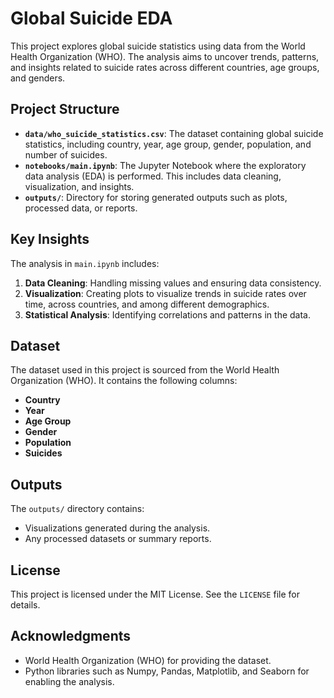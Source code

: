 # Global Suicide EDA

This project explores global suicide statistics using data from the World Health Organization (WHO). The analysis aims to uncover trends, patterns, and insights related to suicide rates across different countries, age groups, and genders.

## Project Structure

- **`data/who_suicide_statistics.csv`**: The dataset containing global suicide statistics, including country, year, age group, gender, population, and number of suicides.
- **`notebooks/main.ipynb`**: The Jupyter Notebook where the exploratory data analysis (EDA) is performed. This includes data cleaning, visualization, and insights.
- **`outputs/`**: Directory for storing generated outputs such as plots, processed data, or reports.

## Key Insights

The analysis in `main.ipynb` includes:
1. **Data Cleaning**: Handling missing values and ensuring data consistency.
2. **Visualization**: Creating plots to visualize trends in suicide rates over time, across countries, and among different demographics.
3. **Statistical Analysis**: Identifying correlations and patterns in the data.

## Dataset

The dataset used in this project is sourced from the World Health Organization (WHO). It contains the following columns:
- **Country**
- **Year**
- **Age Group**
- **Gender**
- **Population**
- **Suicides**

## Outputs

The `outputs/` directory contains:
- Visualizations generated during the analysis.
- Any processed datasets or summary reports.

## License

This project is licensed under the MIT License. See the `LICENSE` file for details.

## Acknowledgments

- World Health Organization (WHO) for providing the dataset.
- Python libraries such as Numpy, Pandas, Matplotlib, and Seaborn for enabling the analysis.